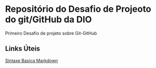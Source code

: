 #  Repositório do Desafio de Projeoto do git/GitHub da DIO
Primeiro Desafio de projeto sobre Git-GitHub

## Links Úteis
[Sintaxe Basica Markdown](www.markdownguide.org/basic-syntax/)

